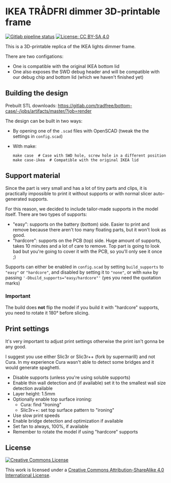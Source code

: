 # IKEA TRÅDFRI dimmer 3D-printable frame

[![Gitlab pipeline status](https://img.shields.io/gitlab/pipeline/tradfree/dimmer-frame?label=render)](https://gitlab.com/tradfree/dimmer-frame/-/jobs) [![License: CC BY-SA 4.0](https://img.shields.io/badge/license-cc%20by--sa%204.0-lightgrey.svg)](https://creativecommons.org/licenses/by-sa/4.0/)

This is a 3D-printable replica of the IKEA lights dimmer frame.

There are two configations:

- One is compatible with the original IKEA bottom lid
- One also exposes the SWD debug header and will be compatible
  with our debug chip and bottom lid (which we haven't finished yet)

## Building the design

Prebuilt STL downloads:
https://gitlab.com/tradfree/bottom-case/-/jobs/artifacts/master/?job=render

The design can be built in two ways:

- By opening one of the `.scad` files with OpenSCAD (tweak the
  the settings in `config.scad`)
- With make:

    ```
    make case  # Case with SWD hole, screw hole in a different position
    make case-ikea  # Compatible with the original IKEA lid
    ```

## Support material

Since the part is very small and has a lot of tiny parts and clips,
it is practically impossible to print it without supports or with
normal slicer auto-generated supports.

For this reason, we decided to include tailor-made supports in the
model itself. There are two types of supports:

- "easy": supports on the battery (bottom) side. Easier to print and
  remove because there aren't too many floating parts, but it won't
  look as good.
- "hardcore": supports on the PCB (top) side. Huge amount of supports,
  takes 10 minutes and a lot of care to remove. Top part is going to
  look bad but you're going to cover it with the PCB, so you'll only
  see it once ;)

Supports can either be enabled in `config.scad` by setting
`build_supports` to `"easy"` or `"hardcore"`, and disabled by setting
it to `"none"`, or with `make` by passing
`'-Dbuild_supports="easy/hardcore"'` (yes you need the quotation marks)

### Important

The build does **not** flip the model if you build it with "hardcore"
supports, you need to rotate it 180° before slicing.

## Print settings

It's very important to adjust print settings otherwise the print isn't
gonna be any good.

I suggest you use either Slic3r or Slic3r++ (fork by supermarill) and
not Cura. In my experience Cura wasn't able to detect some bridges and
it would generate spaghetti.

- Disable supports (unless you're using soluble supports)
- Enable thin wall detection and (if available) set it to the smallest
  wall size detection available
- Layer height: 1.5mm
- Optionally enable top surface ironing:
  - Cura: find "Ironing"
  - Slic3r++: set top surface pattern to "ironing"
- Use slow print speeds
- Enable bridge detection and optimization if available
- Set fan to always, 100%, if available
- Remember to rotate the model if using "hardcore" supports

## License

[![Creative Commons License](https://i.creativecommons.org/l/by-sa/4.0/88x31.png)](https://creativecommons.org/licenses/by-sa/4.0/)

This work is licensed under a [Creative Commons Attribution-ShareAlike 4.0 International License](https://creativecommons.org/licenses/by-sa/4.0/).
